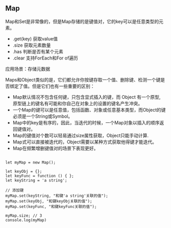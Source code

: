 ## Map

Map和Set是非常像的，但是Map存储的是键值对，它的key可以是任意类型的元素。

* .get(key) 获取value值
* .size 获取元素数量
* .has 判断是否有某个元素
* .clear
支持ForEach和For of遍历

应用场景：存储元数据

Maps和Object类似的是，它们都允许你按键存取一个值、删除键、检测一个键是否绑定了值。但是它们也有一些重要的区别：

* Map默认情况不包含任何键，只包含显式插入的键，而 Object 有一个原型, 原型链上的键名有可能和你自己在对象上的设置的键名产生冲突。
* 一个Map的键可以是任意值，包括函数、对象或任意基本类型，而Object的键必须是一个String或Symbol。
* Map中的key是有序的，因此，当迭代的时候，一个Map对象以插入的顺序返回键值对。
* Map的键值对个数可以轻易通过size属性获取，Object只能手动计算.
* Map式可以直接被迭代的，Object需要以某种方式获取他得键才能迭代。
* Map在频繁增删键值对的场景下表现更好。

```

let myMap = new Map();

let keyObj = {};
let keyFunc = function () { };
let keyString = 'a string';

// 添加键
myMap.set(keyString, "和键'a string'关联的值");
myMap.set(keyObj, "和键keyObj关联的值");
myMap.set(keyFunc, "和键keyFunc关联的值");

myMap.size; // 3
console.log(myMap)

```